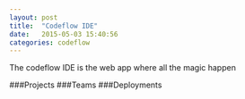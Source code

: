 ```yaml
---
layout: post
title:  "Codeflow IDE"
date:   2015-05-03 15:40:56
categories: codeflow
---
```

The codeflow IDE is the web app where all the magic happen

###Projects
###Teams
###Deployments
